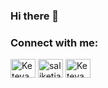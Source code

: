 ### Hi there 👋

<h3 align="left">Connect with me:</h3>
<p align="left">
<a href="https://www.linkedin.com/in/ketevansalia/" target="blank"><img align="center" src="https://raw.githubusercontent.com/rahuldkjain/github-profile-readme-generator/master/src/images/icons/Social/linked-in-alt.svg" alt="Ketevan Salia" height="30" width="40" /></a>
<a href="https://www.instagram.com/saliketia/" target="blank"><img align="center" src="https://raw.githubusercontent.com/rahuldkjain/github-profile-readme-generator/master/src/images/icons/Social/instagram.svg" alt="saliketia" height="30" width="40" /></a>
<a href="https://twitter.com/KetevanSalia" target="blank"><img align="center" src="https://raw.githubusercontent.com/rahuldkjain/github-profile-readme-generator/master/src/images/icons/Social/youtube.svg" alt="Ketevan Salia" height="30" width="40" /></a>
</p>

<!--
**ketevansalia/ketevansalia** is a ✨ _special_ ✨ repository because its `README.md` (this file) appears on your GitHub profile.

Here are some ideas to get you started:

- 🔭 I’m currently working on ...
- 🌱 I’m currently learning ...
- 👯 I’m looking to collaborate on ...
- 🤔 I’m looking for help with ...
- 💬 Ask me about ...
- 📫 How to reach me: ...
- 😄 Pronouns: ...
- ⚡ Fun fact: ...
-->

